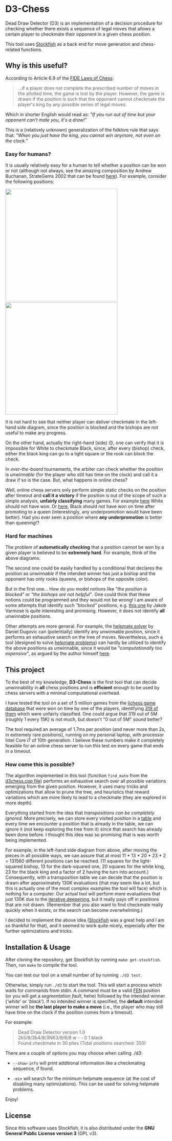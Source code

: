 # D3-Chess

Dead Draw Detector (D3) is an implementation of a decision procedure for checking whether
there exists a sequence of legal moves that allows a certain player to checkmate their
opponent in a given chess position.

This tool uses [Stockfish](https://github.com/official-stockfish/Stockfish) as a back end
for move generation and chess-related functions.

## Why is this useful?

According to Article 6.9 of the
[FIDE Laws of Chess](https://www.fide.com/FIDE/handbook/LawsOfChess.pdf):

> ...if a player does not complete the prescribed number of moves in the allotted time,
> the game is lost by the player. However, the game is drawn if the position is such that
> the opponent cannot checkmate the player's king by any possible series of legal moves.

Which in shorter English would read as:
*"If you run out of time but your opponent can't mate you, it's a draw!"*

This is a (relatively unknown) generalization of the folklore rule that says that:
*"When you just have the king, you cannot win anymore, not even on the clock."*

### Easy for humans?

It is usually relatively easy for a human to tell whether a position can be won or not
(although not always, see the amazing composition
by Andrew Buchanan, StrateGems 2002 that can be found
[here](https://chess.stackexchange.com/questions/22555/is-the-dead-position-problem-solvable)).
For example, consider the following positions:

<img src="https://miguel-ambrona.github.io/img/draw-bishops-432.png" width="350px">&nbsp;&nbsp;&nbsp;&nbsp;&nbsp;&nbsp;&nbsp;&nbsp;&nbsp;<img src="https://miguel-ambrona.github.io/img/bishop-vs-rook-432.png" width="350px">

It is not hard to see that neither player can deliver checkmate in the left-hand side diagram,
since the position is blocked and the bishops are not useful to make any progress.

On the other hand, actually the right-hand (side) :blush:, one can verify that it is impossible for
White to checkmate Black, since, after every (bishop) check, either the black king can go to a light
square or the rook can block the check.

In *over-the-board* tournaments, the arbiter can check whether the position is
*unwinnable* (for the player who still has time on the clock) and call it a draw
if so is the case. But, what happens in online chess?

Well, online chess servers only perform simple static checks on the position after timeout
and **call it a victory** if the position is out of the scope of such a simple analysis,
**unfairly classifying** many games.
For example [here](https://lichess.org/87JajHeg#99) White should not have won.
Or [here](https://lichess.org/PIL4PUtT#87), Black should not have won on time
after promoting to a queen (interestingly, any underpromotion would have been better).
Had you ever seen a position where **any underpromotion** is better than queening!?

### Hard for machines

The problem of **automatically checking** that a position cannot be won by a given player
is believed to be **extremely hard**. For example, think of the above diagrams.

The second one could be easily handled by a conditional that declares the position as
*unwinnable* if the intended winner has just a bishop and the opponent has only rooks
(queens, or bishops of the opposite color).

But in the first one... How do you model notions like *"the position is blocked"* or
*"the bishops are not helpful"*.
One could think that these notions could be programmed and they would not be wrong!
I am aware of some attempts that identify such *"blocked"* positions, e.g.
[this one](https://github.com/jakobvarmose/deadposition2) by Jakob Varmose is quite
interesting and promising.
However, it does not identify **all** unwinnable positions.

Other attempts are more general. For example, the
[helpmate solver](https://github.com/ddugovic/Stockfish/blob/master/src/types.h#L159)
by Daniel Dugovic can (potentially) identify any unwinnable position,
since it performs an exhaustive search on the tree of moves.
Nevertheless, such a tool (designed to solve [helpmate problems](https://en.wikipedia.org/wiki/Helpmate))
can hardly be utilized to identify the above positions as unwinnable,
since it would be *"computationally too expensive"*,
as argued by the author himself [here](https://github.com/ornicar/lila/issues/6804).

## This project

To the best of my knowledge, **D3-Chess** is the first tool that can decide unwinnability
in **all** chess positions and is **efficient** enough to be used by chess servers with a
minimal computational overhead.

I have tested the tool on a set of 5 million games from the
[lichess game database](https://database.lichess.org/) that
were won on time by one of the players, identifying
[319 of them](https://github.com/miguel-ambrona/D3-Chess/blob/main/examples/unfair.txt)
which were unfairly classified.
One could argue that 319 out of 5M (roughly 1 every 15K) is not much, but
doesn't "0 out of 5M" sound better?

The tool required an average of 1.7ms per position (and never more than 2s,
in extremely rare positions), running on my personal laptop, with processor
Intel Core i7 of 10th generation.
I believe these numbers make it completely feasible for an online chess server
to run this test on every game that ends in a timeout.

### How come this is possible?

The algorithm implemented in this tool (function ``find_mate``
from the [d3chess.cpp file](https://github.com/miguel-ambrona/D3-Chess/blob/main/d3chess.cpp))
performs an exhaustive search over
all possible variations emerging from the given position.
However, it uses many tricks and optimizations that allow to prune the tree,
and heuristics that reward variations
which are more likely to lead to a checkmate
(they are explored in more depth).

Everything started from the idea that *transpositions can be completely ignored*.
More precisely, we can store every visited position in a
[table](https://en.wikipedia.org/wiki/Transposition_table) and every time we
encounter a position that is already in the table, we can ignore it (not keep exploring
the tree from it) since that search has already been done before.
I thought this idea was so promising that is was worth being implemented.

For example, in the left-hand side diagram from above, after moving the pieces in
all possible ways, we can assure that at most 11 * 13 * 20 * 23 * 2 = 131560
different positions can be reached. (11 squares for the light-squared bishop, 13 for
the dark-squared one, 20 squares for the white king, 23 for the black king and
a factor of 2 having the turn into account.)
Consequently, with a transposition table we can decide that the position is drawn
after approximately 130K evaluations (that may seem like a lot, but this is actually one of
the most complex examples the tool will face) which is nothing for a computer.
Our actual tool will perform more evaluations that just 130K due to the
[iterative deepening](https://en.wikipedia.org/wiki/Iterative_deepening_depth-first_search),
but it really pays off in positions that are not drawn.
(Remember that you also want to find checkmate really quickly when it exists, or the search
can become overwhelming.)

I decided to implement the above idea ([Stockfish](https://github.com/official-stockfish/Stockfish)
was a great help and I am so thankful for that),
and it seemed to work quite nicely, especially after the further optimizations and tricks.


## Installation & Usage

After cloning the repository, get Stockfish by running ```make get-stockfish```.
Then, run ```make``` to compile the tool.

You can test our tool on a small number of by running ```./d3 test```.

Otherwise, simply run ```./d3``` to start the tool.
This will start a process which waits for commands from stdin.
A command must be a valid [FEN](https://en.wikipedia.org/wiki/Forsyth%E2%80%93Edwards_Notation)
position (or you will get a *segmentation fault*, hehe)
followed by the intended winner (*'white'* or *'black'*).
If no intended winner is specified, the **default** intended winner will be
**the last player to make a move**
(i.e., the player who may still have time on the clock if the position comes from a timeout).

For example:

> Dead Draw Detector version 1.0<br>
> 2k5/8/3b4/8/3NK3/8/8/8 w - - 0 1 black<br>
> Found checkmate in 30 plies (Total positions searched: 350)

There are a couple of options you may choose when calling ./d3:

* ```--show-info``` will print additional information like a checkmating sequence, if found.

* ```-min``` will search for the minimum helpmate sequence (at the cost of disabling many
optimizations). This can be used for solving helpmate problems.

Enjoy!


## License

Since this software uses Stockfish, it is also distributed under the
**GNU General Public License version 3** (GPL v3).